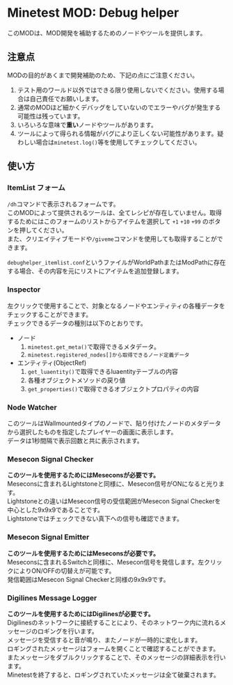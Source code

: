 # Minetest MOD: Debug helper
このMODは、MOD開発を補助するためのノードやツールを提供します。

## 注意点
MODの目的があくまで開発補助のため、下記の点にご注意ください。
1. テスト用のワールド以外ではできる限り使用しないでください。使用する場合は自己責任でお願いします。
2. 通常のMODほど細かくデバッグをしていないのでエラーやバグが発生する可能性は残っています。
3. いろいろな意味で**重い**ノードやツールがあります。
4. ツールによって得られる情報がバグにより正しくない可能性があります。疑わしい場合は`minetest.log()`等を使用してチェックしてください。

## 使い方

### ItemList フォーム
`/dh`コマンドで表示されるフォームです。  
このMODによって提供されるツールは、全てレシピが存在していません。取得するためにはこのフォームのリストからアイテムを選択して `+1` `+10` `+99` のボタンを押してください。  
また、クリエイティブモードや`/giveme`コマンドを使用しても取得することができます。  

`debughelper_itemlist.conf`というファイルがWorldPathまたはModPathに存在する場合、その内容を元にリストにアイテムを追加登録します。

### Inspector
左クリックで使用することで、対象となるノードやエンティティの各種データをチェックすることができます。  
チェックできるデータの種別は以下のとおりです。
- ノード
  1. `minetest.get_meta()`で取得できるメタデータ。
  2. `minetest.registered_nodes[]から取得できるノード定義データ`
- エンティティ(ObjectRef)
  1. `get_luaentity()`で取得できるluaentityテーブルの内容
  2. 各種オブジェクトメソッドの戻り値
  3. `get_properties()`で取得できるオブジェクトプロパティの内容

### Node Watcher
このツールはWallmountedタイプのノードで、貼り付けたノードのメタデータから選択したものを指定したプレイヤーの画面に表示します。  
データは1秒間隔で表示回数と共に表示されます。

### Mesecon Signal Checker
**このツールを使用するためにはMeseconsが必要です。**  
Meseconsに含まれるLightstoneと同様に、Mesecon信号がONになると光ります。  
Lightstoneとの違いはMesecon信号の受信範囲がMesecon Signal Checkerを中心とした9x9x9であることです。  
Lightstoneではチェックできない真下への信号も確認できます。

### Mesecon Signal Emitter
**このツールを使用するためにはMeseconsが必要です。**  
Meseconsに含まれるSwitchと同様に、Mesecon信号を発信します。左クリックによりON/OFFの切替えが可能です。  
発信範囲はMesecon Signal Checkerと同様の9x9x9です。

### Digilines Message Logger
**このツールを使用するためにはDigilinesが必要です。**  
Digilinesのネットワークに接続することにより、そのネットワーク内に流れるメッセージのロギングを行います。  
メッセージを受信すると音が鳴り、またノードが一時的に変化します。  
ロギングされたメッセージはフォームを開くことで確認することができます。  
またメッセージをダブルクリックすることで、そのメッセージの詳細表示を行います。  
Minetestを終了すると、ロギングされていたメッセージは全て破棄されます。
